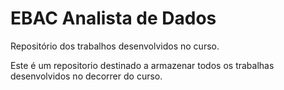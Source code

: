 # EBAC Analista de Dados
Repositório dos trabalhos desenvolvidos no curso.

Este é um repositorio destinado a armazenar todos os trabalhas desenvolvidos no decorrer do curso.
